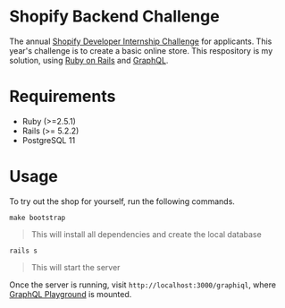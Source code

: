 # Shopify Backend Challenge

The annual [Shopify Developer Internship Challenge](https://docs.google.com/document/d/1J49NAOIoWYOumaoQCKopPfudWI_jsQWVKlXmw1f1r-4/edit) for applicants. This year's challenge is to create a basic online store. This respository is my solution, using [Ruby on Rails](https://rubyonrails.org/) and [GraphQL](https://graphql.org).

# Requirements

- Ruby (>=2.5.1)
- Rails (>= 5.2.2)
- PostgreSQL 11

# Usage

To try out the shop for yourself, run the following commands.

`make bootstrap`

> This will install all dependencies and create the local database

`rails s`

> This will start the server

Once the server is running, visit `http://localhost:3000/graphiql`, where [GraphQL Playground](https://github.com/prisma/graphql-playground)
is mounted.
